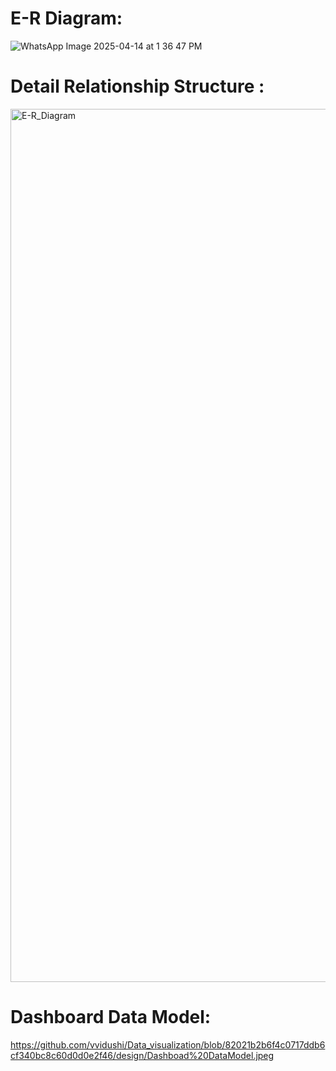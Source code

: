 
# E-R Diagram:


![WhatsApp Image 2025-04-14 at 1 36 47 PM](https://github.com/user-attachments/assets/a504ed62-7241-473b-b430-6b5bd3387db6)



# Detail Relationship Structure :
<img width="1397" alt="E-R_Diagram" src="https://github.com/user-attachments/assets/3bf7f197-49f0-4a53-9c34-980ebbbdef23" />

# Dashboard Data Model:
https://github.com/vvidushi/Data_visualization/blob/82021b2b6f4c0717ddb6cf340bc8c60d0d0e2f46/design/Dashboad%20DataModel.jpeg



